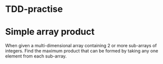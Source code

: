 # TDD-practise


# Simple array product
When given a multi-dimensional array containing 2 or more sub-arrays of integers. Find the maximum product that can be formed by taking any one element from each sub-array.
